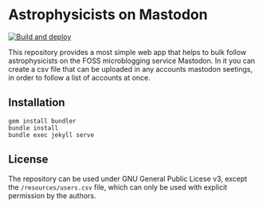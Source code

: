 # Astrophysicists on Mastodon

[![Build and deploy](https://github.com/smaret/astrophysicists-on-mastodon/actions/workflows/jekyll.yml/badge.svg)](https://github.com/smaret/astrophysicists-on-mastodon/actions/workflows/jekyll.yml)

This repository provides a most simple web app that helps to bulk
follow astrophysicists on the FOSS microblogging service Mastodon. In it
you can create a csv file that can be uploaded in any accounts
mastodon seetings, in order to follow a list of accounts at once.

## Installation

```
gem install bundler
bundle install
bundle exec jekyll serve
```

## License

The repository can be used under GNU General Public Licese v3, except
the `/resources/users.csv` file, which can only be used with
explicit permission by the authors.
